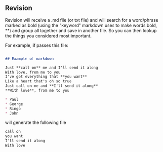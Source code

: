 ## Revision

Revision will receive a .md file (or txt file) and will search for a word/phrase marked as bold (using the "keyword" markdown uses to make words bold, \**) and group all together and save in another file. So you can then lookup the things you considered most important.

For example, if passes this file:
```markdown

## Example of markdown

Just **call on** me and I'll send it along
With love, from me to you
I've got everything that **you want**
Like a heart that's oh so true
Just call on me and **I'll send it along**
**With love**, from me to you

* Paul
* George
* Ringo
* John
```

will generate the following file

```txt
call on
you want
I'll send it along
With love
```

